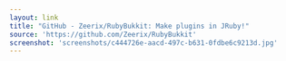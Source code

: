 ```yaml
---
layout: link
title: "GitHub - Zeerix/RubyBukkit: Make plugins in JRuby!"
source: 'https://github.com/Zeerix/RubyBukkit'
screenshot: 'screenshots/c444726e-aacd-497c-b631-0fdbe6c9213d.jpg'
---
```


